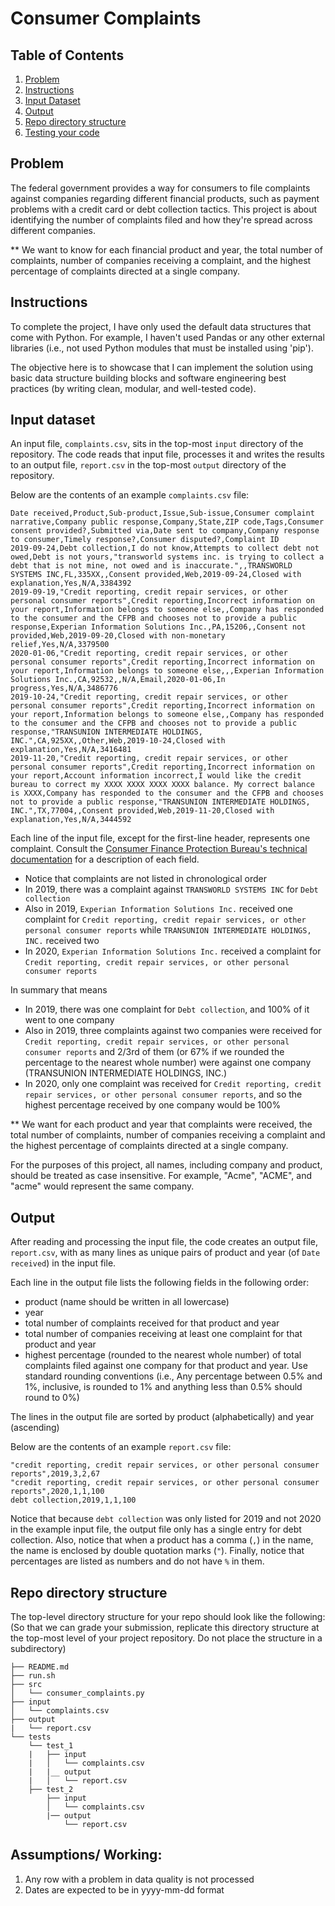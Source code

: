 # Consumer Complaints

## Table of Contents
1. [Problem](README.md#problem)
1. [Instructions](README.md#instructions)
1. [Input Dataset](README.md#input-dataset)
1. [Output](README.md#expected-output)
1. [Repo directory structure](README.md#repo-directory-structure)
1. [Testing your code](README.md#testing-your-code)

## Problem
The federal government provides a way for consumers to file complaints against companies regarding different financial products, such as payment problems with a credit card or debt collection tactics. This project is about identifying the number of complaints filed and how they're spread across different companies. 

** We want to know for each financial product and year, the total number of complaints, number of companies receiving a complaint, and the highest percentage of complaints directed at a single company.

## Instructions
To complete the project, I have only used the default data structures that come with Python. For example, I haven't used Pandas or any other external libraries (i.e., not used Python modules that must be installed using 'pip').

The objective here is to showcase that I can implement the solution using basic data structure building blocks and software engineering best practices (by writing clean, modular, and well-tested code).

## Input dataset
An input file, `complaints.csv`, sits in the top-most `input` directory of the repository. The code reads that input file, processes it and writes the results to an output file, `report.csv` in the top-most `output` directory of the repository.

Below are the contents of an example `complaints.csv` file: 
```
Date received,Product,Sub-product,Issue,Sub-issue,Consumer complaint narrative,Company public response,Company,State,ZIP code,Tags,Consumer consent provided?,Submitted via,Date sent to company,Company response to consumer,Timely response?,Consumer disputed?,Complaint ID
2019-09-24,Debt collection,I do not know,Attempts to collect debt not owed,Debt is not yours,"transworld systems inc. is trying to collect a debt that is not mine, not owed and is inaccurate.",,TRANSWORLD SYSTEMS INC,FL,335XX,,Consent provided,Web,2019-09-24,Closed with explanation,Yes,N/A,3384392
2019-09-19,"Credit reporting, credit repair services, or other personal consumer reports",Credit reporting,Incorrect information on your report,Information belongs to someone else,,Company has responded to the consumer and the CFPB and chooses not to provide a public response,Experian Information Solutions Inc.,PA,15206,,Consent not provided,Web,2019-09-20,Closed with non-monetary relief,Yes,N/A,3379500
2020-01-06,"Credit reporting, credit repair services, or other personal consumer reports",Credit reporting,Incorrect information on your report,Information belongs to someone else,,,Experian Information Solutions Inc.,CA,92532,,N/A,Email,2020-01-06,In progress,Yes,N/A,3486776
2019-10-24,"Credit reporting, credit repair services, or other personal consumer reports",Credit reporting,Incorrect information on your report,Information belongs to someone else,,Company has responded to the consumer and the CFPB and chooses not to provide a public response,"TRANSUNION INTERMEDIATE HOLDINGS, INC.",CA,925XX,,Other,Web,2019-10-24,Closed with explanation,Yes,N/A,3416481
2019-11-20,"Credit reporting, credit repair services, or other personal consumer reports",Credit reporting,Incorrect information on your report,Account information incorrect,I would like the credit bureau to correct my XXXX XXXX XXXX XXXX balance. My correct balance is XXXX,Company has responded to the consumer and the CFPB and chooses not to provide a public response,"TRANSUNION INTERMEDIATE HOLDINGS, INC.",TX,77004,,Consent provided,Web,2019-11-20,Closed with explanation,Yes,N/A,3444592
```
Each line of the input file, except for the first-line header, represents one complaint. Consult the [Consumer Finance Protection Bureau's technical documentation](https://cfpb.github.io/api/ccdb/fields.html) for a description of each field.  

* Notice that complaints are not listed in chronological order
* In 2019, there was a complaint against `TRANSWORLD SYSTEMS INC` for `Debt collection` 
* Also in 2019, `Experian Information Solutions Inc.` received one complaint for `Credit reporting, credit repair services, or other personal consumer reports` while `TRANSUNION INTERMEDIATE HOLDINGS, INC.` received two
* In 2020, `Experian Information Solutions Inc.` received a complaint for `Credit reporting, credit repair services, or other personal consumer reports`

In summary that means 
* In 2019, there was one complaint for `Debt collection`, and 100% of it went to one company 
* Also in 2019, three complaints against two companies were received for `Credit reporting, credit repair services, or other personal consumer reports` and 2/3rd of them (or 67% if we rounded the percentage to the nearest whole number) were against one company (TRANSUNION INTERMEDIATE HOLDINGS, INC.)
* In 2020, only one complaint was received for `Credit reporting, credit repair services, or other personal consumer reports`, and so the highest percentage received by one company would be 100%

** We want for each product and year that complaints were received, the total number of complaints, number of companies receiving a complaint and the highest percentage of complaints directed at a single company.

For the purposes of this project, all names, including company and product, should be treated as case insensitive. For example, "Acme", "ACME", and "acme" would represent the same company.

## Output

After reading and processing the input file, the code creates an output file, `report.csv`, with as many lines as unique pairs of product and year (of `Date received`) in the input file. 

Each line in the output file lists the following fields in the following order:
* product (name should be written in all lowercase)
* year
* total number of complaints received for that product and year
* total number of companies receiving at least one complaint for that product and year
* highest percentage (rounded to the nearest whole number) of total complaints filed against one company for that product and year. Use standard rounding conventions (i.e., Any percentage between 0.5% and 1%, inclusive, is rounded to 1% and anything less than 0.5% should round to 0%)

The lines in the output file are sorted by product (alphabetically) and year (ascending)

Below are the contents of an example `report.csv` file: 
```
"credit reporting, credit repair services, or other personal consumer reports",2019,3,2,67
"credit reporting, credit repair services, or other personal consumer reports",2020,1,1,100
debt collection,2019,1,1,100
```
Notice that because `debt collection` was only listed for 2019 and not 2020 in the example input file, the output file only has a single entry for debt collection. Also, notice that when a product has a comma (`,`) in the name, the name is enclosed by double quotation marks (`"`). Finally, notice that percentages are listed as numbers and do not have `%` in them.

## Repo directory structure
The top-level directory structure for your repo should look like the following: (So that we can grade your submission, replicate this directory structure at the top-most level of your project repository. Do not place the structure in a subdirectory)

    ├── README.md
    ├── run.sh
    ├── src
    │   └── consumer_complaints.py
    ├── input
    │   └── complaints.csv
    ├── output
    |   └── report.csv
    └── tests
        └── test_1
        |   ├── input
        |   │   └── complaints.csv
        |   |__ output
        |   │   └── report.csv
        ├── test_2
            ├── input
            │   └── complaints.csv
            |── output
                └── report.csv

## Assumptions/ Working:
1) Any row with a problem in data quality is not processed
2) Dates are expected to be in yyyy-mm-dd format
